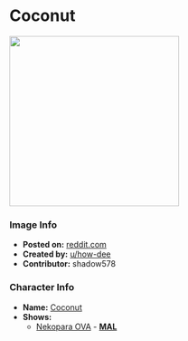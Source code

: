 # Coconut

<img src="https://raw.githubusercontent.com/shadow578/Project-Padoru/master/Padoru/nekopara-coconut.png" height="300">

### Image Info
* **Posted on:**     [reddit.com](https://www.reddit.com/r/Padoru/comments/e7v6fs/coconut_nekopara_padoru/)
* **Created by:**    [u/how-dee](https://github.com/shadow578/Project-Padoru/blob/master/table-of-contents/creators/uhowdee.md)
* **Contributor:**   shadow578

### Character Info
* **Name:**   [Coconut](https://myanimelist.net/character/151188)
* **Shows:**
  * [Nekopara OVA](https://github.com/shadow578/Project-Padoru/blob/master/table-of-contents/shows/NekoparaOVA.md) - [__MAL__](https://myanimelist.net/anime/34658/Nekopara_OVA)


